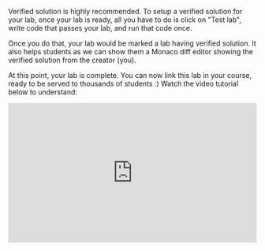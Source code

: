 Verified solution is highly recommended. To setup a verified solution for your lab, once your lab is ready, all you have to do is click on "Test lab", write code that passes your lab, and run that code once.

<!-- ![](/images/html-css/lab-verified-solutions.png) -->

Once you do that, your lab would be marked a lab having verified solution. It also helps students as we can show them a Monaco diff editor showing the verified solution from the creator (you).

<!-- ![](/images/html-css/playground-verified-solution.png) -->

At this point, your lab is complete. You can now link this lab in your course, ready to be served to thousands of students :) Watch the video tutorial below to understand:

<div style="position: relative; width: 100%; height: 0; padding-top: 56.25%;">
<iframe
	src="https://www.youtube.com/embed/5CzF46WtuH8?list=PLYxzS__5yYQnoUg4MCS2sew_tOZsgrUeH"
	title="YouTube video player"
	frameborder="0"
	style="position: absolute; top: 0; left: 0; width: 100%; height: 100%;"
	allow="accelerometer; autoplay; clipboard-write; encrypted-media; gyroscope; picture-in-picture"
	allowfullscreen
></iframe>
</div>
